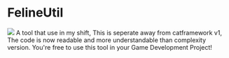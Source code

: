 <h1>FelineUtil</h1>
<img src="https://img.shields.io/static/v1?label=version&message=+catframework+v1.0.0&color=2ea44f"></img>
A tool that use in my shift, This is seperate away from catframework v1, The code is now readable and more understandable than complexity version.
You're free to use this tool in your Game Development Project! 
